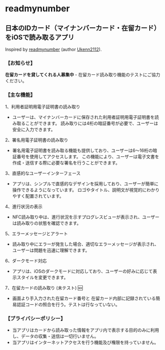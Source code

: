 # readmynumber
## 日本のIDカード（マイナンバーカード・在留カード）をiOSで読み取るアプリ
Inspired by [readmynumber](https://github.com/Ukenn2112/readmynumber) (author [Ukenn2112](https://github.com/Ukenn2112)).

### 【お知らせ】
**在留カードを貸してくれる人募集中** - 在留カード読み取り機能のテストにご協力ください。

### 【主な機能】
1、利用者証明用電子証明書の読み取り
- ユーザーは、マイナンバーカードに保存された利用者証明用電子証明書を読み取ることができます。
読み取りには4桁の暗証番号が必要で、ユーザーは安全に入力できます。

2、署名用電子証明書の読み取り
- 署名用電子証明書を読み取る機能も提供しており、ユーザーは6〜16桁の暗証番号を使用してアクセスします。
この機能により、ユーザーは電子文書を作成・送信する際に必要な署名を行うことができます。

3、直感的なユーザーインターフェース
- アプリは、シンプルで直感的なデザインを採用しており、ユーザーが簡単に操作できるようになっています。
ロゴやタイトル、説明文が視覚的にわかりやすく配置されています。

4、進行状況の表示
- NFC読み取り中は、進行状況を示すプログレスビューが表示され、ユーザーは読み取りの状態を確認できます。

5、エラーメッセージとアラート
- 読み取り中にエラーが発生した場合、適切なエラーメッセージが表示され、ユーザーは問題を迅速に理解できます。

6、ダークモード対応
- アプリは、iOSのダークモードに対応しており、ユーザーの好みに応じて表示スタイルを変更できます。

7、在留カードの読み取り (未テスト) :new:
- 画面より手入力された在留カード番号と 在留カード内部に記録されている簡易認証コードの照合を行う。テストは行なっていない。

### 【プライバシーポリシー】
- 当アプリはカードから読み取った情報をアプリ内で表示する目的のみに利用し、データの収集・送信は一切行いません。
- 当アプリはインターネットアクセスを行う機能及び権限を持っていません。
